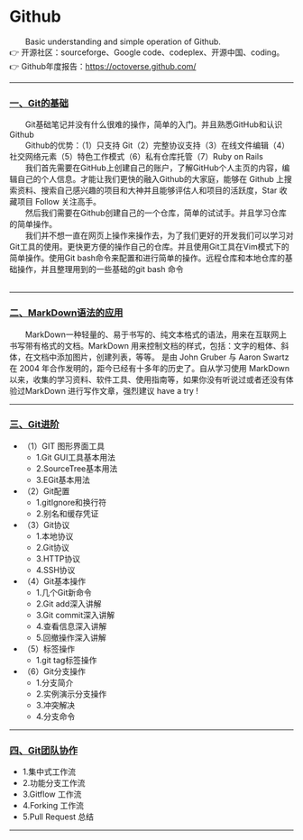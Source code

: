 # Github
&emsp;&emsp;Basic understanding and simple operation of Github.   
  :point_right: 开源社区：sourceforge、Google code、codeplex、开源中国、coding。     
  :point_right: Github年度报告：https://octoverse.github.com/  

---
### [一、Git的基础](https://github.com/Hansiyuan131/DocumenLibrary/blob/master/GitHub/GitBase.md) 
&emsp;&emsp;Git基础笔记并没有什么很难的操作，简单的入门。并且熟悉GitHub和认识Github  
&emsp;&emsp;Github的优势：（1）只支持 Git（2）完整协议支持（3）在线文件编辑（4）社交网络元素（5）特色工作模式（6）私有仓库托管（7）Ruby on Rails  
&emsp;&emsp;我们首先需要在GitHub上创建自己的账户，了解GitHub个人主页的内容，编辑自己的个人信息。才能让我们更快的融入Github的大家庭，能够在 Github 上搜索资料、搜索自己感兴趣的项目和大神并且能够评估人和项目的活跃度，Star 收藏项目 Follow 关注高手。   
&emsp;&emsp;然后我们需要在Github创建自己的一个仓库，简单的试试手。并且学习仓库的简单操作。   
&emsp;&emsp;我们并不想一直在网页上操作来操作去，为了我们更好的开发我们可以学习对Git工具的使用。更快更方便的操作自己的仓库。并且使用Git工具在Vim模式下的简单操作。使用Git bash命令来配置和进行简单的操作。远程仓库和本地仓库的基础操作，并且整理用到的一些基础的git bash 命令    
&emsp;&emsp;
   
----
  
### [二、MarkDown语法的应用](https://github.com/Hansiyuan131/Documen_library/blob/master/Markdown/MarkDown.md) 
&emsp;&emsp;MarkDown一种轻量的、易于书写的、纯文本格式的语法，用来在互联网上书写带有格式的文档。MarkDown 用来控制文档的样式，包括：文字的粗体、斜体，在文档中添加图片，创建列表，等等。
是由 John Gruber 与 Aaron Swartz 在 2004 年合作发明的，距今已经有十多年的历史了。自从学习使用 MarkDown 以来，收集的学习资料、软件工具、使用指南等，如果你没有听说过或者还没有体验过MarkDown 进行写作文章，强烈建议 have a try !

----
### [三、Git进阶](https://github.com/Hansiyuan131/Github/blob/master/GitProgress.md)
- （1）GIT 图形界面工具
    -  1.Git GUI工具基本用法
    -  2.SourceTree基本用法
    -  3.EGit基本用法 
- （2）Git配置
    -  1.gitIgnore和换行符
    -  2.别名和缓存凭证
- （3）Git协议
    -  1.本地协议
    -  2.Git协议
    -  3.HTTP协议
    -  4.SSH协议
- （4）Git基本操作
    -  1.几个Git新命令
    -  2.Git add深入讲解
    -  3.Git commit深入讲解
    -  4.查看信息深入讲解
    -  5.回撤操作深入讲解
- （5）标签操作
    -  1.git tag标签操作
- （6）Git分支操作
    -  1.分支简介
    - 2.实例演示分支操作
    -  3.冲突解决
    -  4.分支命令
    
----
### [四、Git团队协作]()
- 1.集中式工作流
- 2.功能分支工作流
- 3.Gitflow 工作流
- 4.Forking 工作流
- 5.Pull Request 总结

---

  
  
